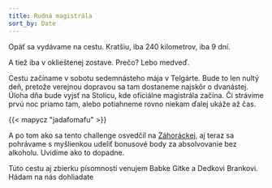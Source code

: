 ```yaml
---
title: Rudná magistrála
sort_by: Date
---
```

Opäť sa vydávame na cestu. Kratšiu, iba 240 kilometrov, iba 9 dní.

A tiež iba v oklieštenej zostave. Prečo? Lebo medveď.

Cestu začíname v sobotu sedemnásteho mája v Telgárte. Bude to len nultý deň, pretože verejnou dopravou sa tam dostaneme najskôr o dvanástej. Úloha dňa bude vyjsť na Stolicu, kde oficiálne magistrála začína. Či strávime prvú noc priamo tam, alebo potiahneme rovno niekam ďalej ukáže až čas.

{{< mapycz "jadafomafu" >}}

A po tom ako sa tento challenge osvedčil na [Záhoráckej](https://matuspilnan.github.io/blog/2025/02/15/zahoracka-magistrala-sa-da-prejst-na-jeden-zatah...-ale-mala-by-sa/), aj teraz sa pohrávame s myšlienkou udeliť bonusové body za absolvovanie bez alkoholu. Uvidíme ako to dopadne.

Túto cestu aj zbierku písomností venujem Babke Gitke a Dedkovi Brankovi. Hádam na nás dohliadate  
